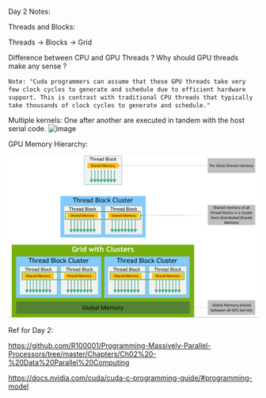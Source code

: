 Day 2 Notes:

Threads and Blocks: 

  Threads -> Blocks  -> Grid 
  
  Difference between CPU and GPU Threads ? Why should GPU threads make any sense ? 
  
    Note: "Cuda programmers can assume that these GPU threads take very few clock cycles to generate and schedule due to efficient hardware     
    support. This is contrast with traditional CPU threads that typically take thousands of clock cycles to generate and schedule."

Multiple kernels: 
  One after another are executed in tandem with the host serial code. 
  ![image](https://github.com/user-attachments/assets/1d230ca7-b5a9-40b0-9106-6fdfcf14c47b)



GPU Memory Hierarchy: 

![alt text](image.png)




Ref for Day 2: 

https://github.com/R100001/Programming-Massively-Parallel-Processors/tree/master/Chapters/Ch02%20-%20Data%20Parallel%20Computing


https://docs.nvidia.com/cuda/cuda-c-programming-guide/#programming-model
